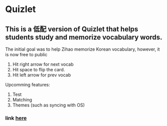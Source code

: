 # Quizlet
## This is a 低配 version of Quizlet that helps students study and memorize vocabulary words.

The initial goal was to help Zihao memorize Korean vocabulary, however, it is now free to public

1. Hit right arrow for next vocab
2. Hit space to flip the card.
3. Hit left arrow for prev vocab

Upcomming features:
1. Test
2. Matching
3. Themes (such as syncing with OS)
   
### link <a href="https://zhengzihao2002.github.io/quizlet">here</a>

